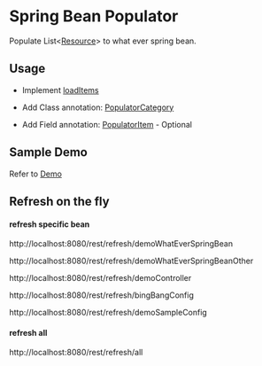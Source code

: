 # Spring Bean Populator

Populate List<[Resource](./src/main/java/cn/lori/bean/populator/model/PopulatorResource.java)> to what ever spring bean.

## Usage

- Implement [loadItems](./src/main/java/cn/lori/bean/populator/service/PopulateService.java)

- Add Class annotation: [PopulatorCategory](./src/main/java/cn/lori/bean/populator/annotation/PopulatorCategory.java)

- Add Field annotation: [PopulatorItem](./src/main/java/cn/lori/bean/populator/annotation/PopulatorItem.java) - Optional

## Sample Demo

Refer to [Demo](./src/main/java/cn/lori/demo)

## Refresh on the fly

#### refresh specific bean

http://localhost:8080/rest/refresh/demoWhatEverSpringBean

http://localhost:8080/rest/refresh/demoWhatEverSpringBeanOther

http://localhost:8080/rest/refresh/demoController

http://localhost:8080/rest/refresh/bingBangConfig

http://localhost:8080/rest/refresh/demoSampleConfig

#### refresh all

http://localhost:8080/rest/refresh/all


